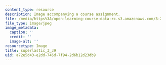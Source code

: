 ```yaml
---
content_type: resource
description: Image accompanying a course assignment.
file: /media/https%3A/open-learning-course-data-rc.s3.amazonaws.com/3-22-mechanical-behavior-of-materials-spring-2008/a72e5d43e2dd746d7f942d6b12d23db9_superlastic_3_39.jpg
file_type: image/jpeg
image_metadata:
  caption: ''
  credit: ''
  image-alt: ''
resourcetype: Image
title: superlastic_3_39
uid: a72e5d43-e2dd-746d-7f94-2d6b12d23db9
---
```

